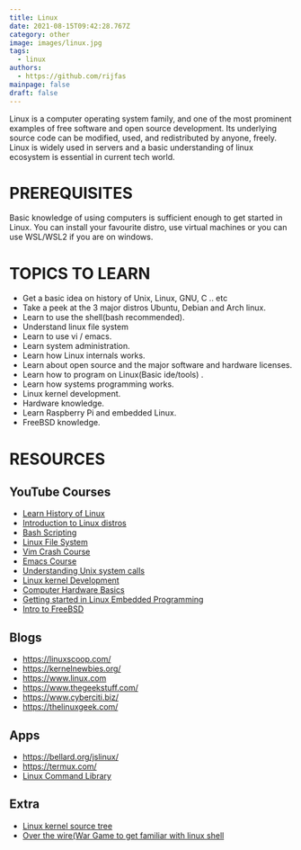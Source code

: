 ```yaml
---
title: Linux
date: 2021-08-15T09:42:28.767Z
category: other
image: images/linux.jpg
tags:
  - linux
authors:
  - https://github.com/rijfas
mainpage: false
draft: false
---
```

Linux is a computer operating system family, and one of the most prominent examples
of free software and open source development. Its underlying source code can be
modified, used, and redistributed by anyone, freely.
Linux is widely used in servers and a basic understanding of linux ecosystem is
essential in current tech world.

# PREREQUISITES

Basic knowledge of using computers is sufficient enough to get started in Linux. You
can install your favourite distro, use virtual machines or you can use WSL/WSL2 if you
are on windows.

# TOPICS TO LEARN

* Get a basic idea on history of Unix, Linux, GNU, C .. etc
* Take a peek at the 3 major distros Ubuntu, Debian and Arch linux.
* Learn to use the shell(bash recommended).
* Understand linux file system
* Learn to use vi / emacs.
* Learn system administration.
* Learn how Linux internals works.
* Learn about open source and the major software and hardware licenses.
* Learn how to program on Linux(Basic ide/tools) .
* Learn how systems programming works.
* Linux kernel development.
* Hardware knowledge.
* Learn Raspberry Pi and embedded Linux.
* FreeBSD knowledge.

# RESOURCES

## YouTube Courses

* [Learn History of Linux](https://www.youtube.com/watch?v=ShcR4Zfc6Dw&t=312s)
* [Introduction to Linux distros](https://www.youtube.com/watch?v=jQKC_1efdXs)
* [Bash Scripting](https://www.youtube.com/watch?v=e7BufAVwDiM)
* [Linux File System](https://www.youtube.com/watch?v=42iQKuQodW4)
* [Vim Crash Course](https://www.youtube.com/watch?v=IiwGbcd8S7I)
* [Emacs Course](https://www.youtube.com/watch?v=48JlgiBpw_I)
* [Understanding Unix system calls](https://www.youtube.com/watch?v=xHu7qI1gDPA)
* [Linux kernel Development](https://www.youtube.com/watch?v=598Xe7OsPuU)
* [Computer Hardware Basics](https://www.youtube.com/watch?v=9-KUm9YpPm0)
* [Getting started in Linux Embedded Programming](https://www.youtube.com/playlist?list=PLMB3ddm5Yvh1H_e4IqXyFH25efrNYEDnP)
* [Intro to FreeBSD](https://www.youtube.com/watch?v=kZyW7oiAvvo)

## Blogs

* <https://linuxscoop.com/>
* <https://kernelnewbies.org/>
* <https://www.linux.com>
* <https://www.thegeekstuff.com/>
* <https://www.cyberciti.biz/>
* <https://thelinuxgeek.com/>

## Apps

* <https://bellard.org/jslinux/>
* <https://termux.com/>
* [Linux Command Library](https://play.google.com/store/apps/details?id=com.inspiredandroid.linuxcommandbibliotheca)

## Extra
* [Linux kernel source tree](https://github.com/torvalds/linux)
* [Over the wire(War Game to get familiar with linux shell](https://overthewire.org/wargames/bandit/)


